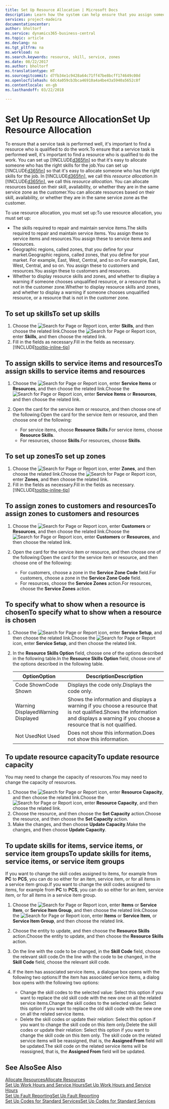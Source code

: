```yaml
---
title: Set Up Resource Allocation | Microsoft Docs
description: Learn how the system can help ensure that you assign someone who has the skills required to provide a service.
services: project-madeira
documentationcenter: 
author: bholtorf
ms.service: dynamics365-business-central
ms.topic: article
ms.devlang: na
ms.tgt_pltfrm: na
ms.workload: na
ms.search.keywords: resource, skill, service, zones
ms.date: 08/22/2017
ms.author: bholtorf
ms.translationtype: HT
ms.sourcegitcommit: d7fb34e1c9428a64c71ff47be8bcff174649c00d
ms.openlocfilehash: 6dc4a059cb3bca46910a4a4be43a5940a5652c8f
ms.contentlocale: en-gb
ms.lasthandoff: 03/22/2018

---
```


# <a name="set-up-resource-allocation"></a><span data-ttu-id="feff7-103">Set Up Resource Allocation</span><span class="sxs-lookup"><span data-stu-id="feff7-103">Set Up Resource Allocation</span></span>
<span data-ttu-id="feff7-104">To ensure that a service task is performed well, it's important to find a resource who is qualified to do the work.</span><span class="sxs-lookup"><span data-stu-id="feff7-104">To ensure that a service task is performed well, it's important to find a resource who is qualified to do the work.</span></span> <span data-ttu-id="feff7-105">You can set up [!INCLUDE[d365fin](includes/d365fin_md.md)] so that it's easy to allocate someone who has the right skills for the job.</span><span class="sxs-lookup"><span data-stu-id="feff7-105">You can set up [!INCLUDE[d365fin](includes/d365fin_md.md)] so that it's easy to allocate someone who has the right skills for the job.</span></span> <span data-ttu-id="feff7-106">In [!INCLUDE[d365fin](includes/d365fin_md.md)], we call this _resource allocation_.</span><span class="sxs-lookup"><span data-stu-id="feff7-106">In [!INCLUDE[d365fin](includes/d365fin_md.md)], we call this _resource allocation_.</span></span> <span data-ttu-id="feff7-107">You can allocate resources based on their skill, availability, or whether they are in the same service zone as the customer.</span><span class="sxs-lookup"><span data-stu-id="feff7-107">You can allocate resources based on their skill, availability, or whether they are in the same service zone as the customer.</span></span> 

<span data-ttu-id="feff7-108">To use resource allocation, you must set up:</span><span class="sxs-lookup"><span data-stu-id="feff7-108">To use resource allocation, you must set up:</span></span>  
  
* <span data-ttu-id="feff7-109">The skills required to repair and maintain service items.</span><span class="sxs-lookup"><span data-stu-id="feff7-109">The skills required to repair and maintain service items.</span></span> <span data-ttu-id="feff7-110">You assign these to service items and resources.</span><span class="sxs-lookup"><span data-stu-id="feff7-110">You assign these to service items and resources.</span></span>  
* <span data-ttu-id="feff7-111">Geographic regions, called zones, that you define for your market.</span><span class="sxs-lookup"><span data-stu-id="feff7-111">Geographic regions, called zones, that you define for your market.</span></span> <span data-ttu-id="feff7-112">For example, East, West, Central, and so on.</span><span class="sxs-lookup"><span data-stu-id="feff7-112">For example, East, West, Central, and so on.</span></span> <span data-ttu-id="feff7-113">You assign these to customers and resources.</span><span class="sxs-lookup"><span data-stu-id="feff7-113">You assign these to customers and resources.</span></span>  
* <span data-ttu-id="feff7-114">Whether to display resource skills and zones, and whether to display a warning if someone chooses unqualified resource, or a resource that is not in the customer zone.</span><span class="sxs-lookup"><span data-stu-id="feff7-114">Whether to display resource skills and zones, and whether to display a warning if someone chooses unqualified resource, or a resource that is not in the customer zone.</span></span>  

## <a name="to-set-up-skills"></a><span data-ttu-id="feff7-115">To set up skills</span><span class="sxs-lookup"><span data-stu-id="feff7-115">To set up skills</span></span>
1. <span data-ttu-id="feff7-116">Choose the ![Search for Page or Report](media/ui-search/search_small.png "Search for Page or Report icon") icon, enter **Skills**, and then choose the related link.</span><span class="sxs-lookup"><span data-stu-id="feff7-116">Choose the ![Search for Page or Report](media/ui-search/search_small.png "Search for Page or Report icon") icon, enter **Skills**, and then choose the related link.</span></span>  
2. <span data-ttu-id="feff7-117">Fill in the fields as necessary.</span><span class="sxs-lookup"><span data-stu-id="feff7-117">Fill in the fields as necessary.</span></span> [!INCLUDE[tooltip-inline-tip](includes/tooltip-inline-tip_md.md)]  

## <a name="to-assign-skills-to-service-items-and-resources"></a><span data-ttu-id="feff7-118">To assign skills to service items and resources</span><span class="sxs-lookup"><span data-stu-id="feff7-118">To assign skills to service items and resources</span></span>
1. <span data-ttu-id="feff7-119">Choose the ![Search for Page or Report](media/ui-search/search_small.png "Search for Page or Report icon") icon, enter **Service Items** or **Resources**, and then choose the related link.</span><span class="sxs-lookup"><span data-stu-id="feff7-119">Choose the ![Search for Page or Report](media/ui-search/search_small.png "Search for Page or Report icon") icon, enter **Service Items** or **Resources**, and then choose the related link.</span></span>  
2. <span data-ttu-id="feff7-120">Open the card for the service item or resource, and then choose one of the following:</span><span class="sxs-lookup"><span data-stu-id="feff7-120">Open the card for the service item or resource, and then choose one of the following:</span></span>  
  
    * <span data-ttu-id="feff7-121">For service items, choose **Resource Skills**.</span><span class="sxs-lookup"><span data-stu-id="feff7-121">For service items, choose **Resource Skills**.</span></span>  
    * <span data-ttu-id="feff7-122">For resources, choose **Skills**.</span><span class="sxs-lookup"><span data-stu-id="feff7-122">For resources, choose **Skills**.</span></span>  

## <a name="to-set-up-zones"></a><span data-ttu-id="feff7-123">To set up zones</span><span class="sxs-lookup"><span data-stu-id="feff7-123">To set up zones</span></span>
1. <span data-ttu-id="feff7-124">Choose the ![Search for Page or Report](media/ui-search/search_small.png "Search for Page or Report icon") icon, enter **Zones**, and then choose the related link.</span><span class="sxs-lookup"><span data-stu-id="feff7-124">Choose the ![Search for Page or Report](media/ui-search/search_small.png "Search for Page or Report icon") icon, enter **Zones**, and then choose the related link.</span></span>  
2. <span data-ttu-id="feff7-125">Fill in the fields as necessary.</span><span class="sxs-lookup"><span data-stu-id="feff7-125">Fill in the fields as necessary.</span></span> [!INCLUDE[tooltip-inline-tip](includes/tooltip-inline-tip_md.md)]  

## <a name="to-assign-zones-to-customers-and-resources"></a><span data-ttu-id="feff7-126">To assign zones to customers and resources</span><span class="sxs-lookup"><span data-stu-id="feff7-126">To assign zones to customers and resources</span></span> 
1. <span data-ttu-id="feff7-127">Choose the ![Search for Page or Report](media/ui-search/search_small.png "Search for Page or Report icon") icon, enter **Customers** or **Resources**, and then choose the related link.</span><span class="sxs-lookup"><span data-stu-id="feff7-127">Choose the ![Search for Page or Report](media/ui-search/search_small.png "Search for Page or Report icon") icon, enter **Customers** or **Resources**, and then choose the related link.</span></span>  
2. <span data-ttu-id="feff7-128">Open the card for the service item or resource, and then choose one of the following:</span><span class="sxs-lookup"><span data-stu-id="feff7-128">Open the card for the service item or resource, and then choose one of the following:</span></span>  
  
    * <span data-ttu-id="feff7-129">For customers, choose a zone in the **Service Zone Code** field.</span><span class="sxs-lookup"><span data-stu-id="feff7-129">For customers, choose a zone in the **Service Zone Code** field.</span></span>  
    * <span data-ttu-id="feff7-130">For resources, choose the **Service Zones** action.</span><span class="sxs-lookup"><span data-stu-id="feff7-130">For resources, choose the **Service Zones** action.</span></span>  

## <a name="to-specify-what-to-show-when-a-resource-is-chosen"></a><span data-ttu-id="feff7-131">To specify what to show when a resource is chosen</span><span class="sxs-lookup"><span data-stu-id="feff7-131">To specify what to show when a resource is chosen</span></span>
1. <span data-ttu-id="feff7-132">Choose the ![Search for Page or Report](media/ui-search/search_small.png "Search for Page or Report icon") icon, enter **Service Setup**, and then choose the related link.</span><span class="sxs-lookup"><span data-stu-id="feff7-132">Choose the ![Search for Page or Report](media/ui-search/search_small.png "Search for Page or Report icon") icon, enter **Service Setup**, and then choose the related link.</span></span> 
2. <span data-ttu-id="feff7-133">In the **Resource Skills Option** field, choose one of the options described in the following table.</span><span class="sxs-lookup"><span data-stu-id="feff7-133">In the **Resource Skills Option** field, choose one of the options described in the following table.</span></span>  
  
    |<span data-ttu-id="feff7-134">**Option**</span><span class="sxs-lookup"><span data-stu-id="feff7-134">**Option**</span></span>|<span data-ttu-id="feff7-135">**Description**</span><span class="sxs-lookup"><span data-stu-id="feff7-135">**Description**</span></span>|  
    |------------|-------------|  
    |<span data-ttu-id="feff7-136">Code Shown</span><span class="sxs-lookup"><span data-stu-id="feff7-136">Code Shown</span></span> | <span data-ttu-id="feff7-137">Displays the code only.</span><span class="sxs-lookup"><span data-stu-id="feff7-137">Displays the code only.</span></span>|  
    |<span data-ttu-id="feff7-138">Warning Displayed</span><span class="sxs-lookup"><span data-stu-id="feff7-138">Warning Displayed</span></span> | <span data-ttu-id="feff7-139">Shows the information and displays a warning if you choose a resource that is not qualified.</span><span class="sxs-lookup"><span data-stu-id="feff7-139">Shows the information and displays a warning if you choose a resource that is not qualified.</span></span>|  
    |<span data-ttu-id="feff7-140">Not Used</span><span class="sxs-lookup"><span data-stu-id="feff7-140">Not Used</span></span> | <span data-ttu-id="feff7-141">Does not show this information.</span><span class="sxs-lookup"><span data-stu-id="feff7-141">Does not show this information.</span></span>|  

## <a name="to-update-resource-capacity"></a><span data-ttu-id="feff7-142">To update resource capacity</span><span class="sxs-lookup"><span data-stu-id="feff7-142">To update resource capacity</span></span>  
<span data-ttu-id="feff7-143">You may need to change the capacity of resources.</span><span class="sxs-lookup"><span data-stu-id="feff7-143">You may need to change the capacity of resources.</span></span>  
  
1. <span data-ttu-id="feff7-144">Choose the ![Search for Page or Report](media/ui-search/search_small.png "Search for Page or Report icon") icon, enter **Resource Capacity**, and then choose the related link.</span><span class="sxs-lookup"><span data-stu-id="feff7-144">Choose the ![Search for Page or Report](media/ui-search/search_small.png "Search for Page or Report icon") icon, enter **Resource Capacity**, and then choose the related link.</span></span>  
2. <span data-ttu-id="feff7-145">Choose the resource, and then choose the **Set Capacity** action.</span><span class="sxs-lookup"><span data-stu-id="feff7-145">Choose the resource, and then choose the **Set Capacity** action.</span></span>  
3. <span data-ttu-id="feff7-146">Make the changes, and then choose **Update Capacity**.</span><span class="sxs-lookup"><span data-stu-id="feff7-146">Make the changes, and then choose **Update Capacity**.</span></span>  

## <a name="to-update-skills-for-items-service-items-or-service-item-groups"></a><span data-ttu-id="feff7-147">To update skills for items, service items, or service item groups</span><span class="sxs-lookup"><span data-stu-id="feff7-147">To update skills for items, service items, or service item groups</span></span>
<span data-ttu-id="feff7-148">If you want to change the skill codes assigned to items, for example from **PC** to **PCS**, you can do so either for an item, service item, or for all items in a service item group.</span><span class="sxs-lookup"><span data-stu-id="feff7-148">If you want to change the skill codes assigned to items, for example from **PC** to **PCS**, you can do so either for an item, service item, or for all items in a service item group.</span></span>  
  
1. <span data-ttu-id="feff7-149">Choose the ![Search for Page or Report](media/ui-search/search_small.png "Search for Page or Report icon") icon, enter **Items** or **Service Item**, or **Service Item Group**, and then choose the related link.</span><span class="sxs-lookup"><span data-stu-id="feff7-149">Choose the ![Search for Page or Report](media/ui-search/search_small.png "Search for Page or Report icon") icon, enter **Items** or **Service Item**, or **Service Item Group**, and then choose the related link.</span></span>  
2. <span data-ttu-id="feff7-150">Choose the entity to update, and then choose the **Resource Skills** action.</span><span class="sxs-lookup"><span data-stu-id="feff7-150">Choose the entity to update, and then choose the **Resource Skills** action.</span></span>  
3. <span data-ttu-id="feff7-151">On the line with the code to be changed, in the **Skill Code** field, choose the relevant skill code.</span><span class="sxs-lookup"><span data-stu-id="feff7-151">On the line with the code to be changed, in the **Skill Code** field, choose the relevant skill code.</span></span>  
4.  <span data-ttu-id="feff7-152">If the item has associated service items, a dialogue box opens with the following two options:</span><span class="sxs-lookup"><span data-stu-id="feff7-152">If the item has associated service items, a dialog box opens with the following two options:</span></span>  
  
    * <span data-ttu-id="feff7-153">Change the skill codes to the selected value: Select this option if you want to replace the old skill code with the new one on all the related service items.</span><span class="sxs-lookup"><span data-stu-id="feff7-153">Change the skill codes to the selected value: Select this option if you want to replace the old skill code with the new one on all the related service items.</span></span>  
    * <span data-ttu-id="feff7-154">Delete the skill codes or update their relation: Select this option if you want to change the skill code on this item only.</span><span class="sxs-lookup"><span data-stu-id="feff7-154">Delete the skill codes or update their relation: Select this option if you want to change the skill code on this item only.</span></span> <span data-ttu-id="feff7-155">The skill code on the related service items will be reassigned, that is, the **Assigned From** field will be updated.</span><span class="sxs-lookup"><span data-stu-id="feff7-155">The skill code on the related service items will be reassigned, that is, the **Assigned From** field will be updated.</span></span>  
  
## <a name="see-also"></a><span data-ttu-id="feff7-156">See Also</span><span class="sxs-lookup"><span data-stu-id="feff7-156">See Also</span></span>
[<span data-ttu-id="feff7-157">Allocate Resources</span><span class="sxs-lookup"><span data-stu-id="feff7-157">Allocate Resources</span></span>](service-how-to-allocate-resources.md)  
[<span data-ttu-id="feff7-158">Set Up Work Hours and Service Hours</span><span class="sxs-lookup"><span data-stu-id="feff7-158">Set Up Work Hours and Service Hours</span></span>](service-how-setup-work-service-hours.md)  
[<span data-ttu-id="feff7-159">Set Up Fault Reporting</span><span class="sxs-lookup"><span data-stu-id="feff7-159">Set Up Fault Reporting</span></span>](service-how-setup-fault-reporting.md)  
[<span data-ttu-id="feff7-160">Set Up Codes for Standard Services</span><span class="sxs-lookup"><span data-stu-id="feff7-160">Set Up Codes for Standard Services</span></span>](service-how-setup-service-coding.md)  
 


